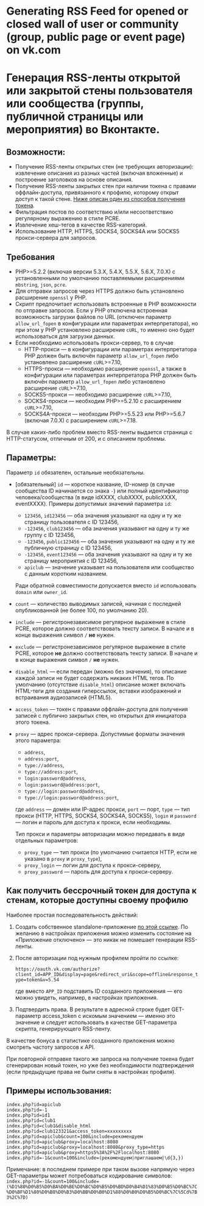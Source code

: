 # Generating RSS Feed for opened or closed wall of user or community (group, public page or event page) on vk.com
# Генерация RSS-ленты открытой или закрытой стены пользователя или сообщества (группы, публичной страницы или мероприятия) во Вконтакте.

## Возможности:
* Получение RSS-ленты открытых стен (не требующих авторизации): извлечение описания из разных частей (включая вложенные) и построение заголовков на основе описания.
* Получение RSS-ленты закрытых стен при наличии токена с правами оффлайн-доступа, привязанного к профилю, которому открыт доступ к такой стене. [Ниже описан один из способов получения токена](#Как-получить-бессрочный-токен-для-доступа-к-стенам-которые-доступны-своему-профилю).
* Фильтрация постов по соответствию и/или несоответствию регулярному выражению в стиле PCRE.
* Извлечение хеш-тегов в качестве RSS-категорий.
* Использование HTTP, HTTPS, SOCKS4, SOCKS4A или SOCKS5 прокси-сервера для запросов.

## Требования
* PHP>=5.2.2 (включая версии 5.3.X, 5.4.X, 5.5.X, 5.6.X, 7.0.X) с установленными по умолчанию поставляемыми расширениями `mbstring`, `json`, `pcre`.
* Для отправки запросов через HTTPS должно быть установлено расширение `openssl` у PHP. 
* Скрипт предпочитает использовать встроенные в PHP возможности по отправке запросов. Если у PHP отключена встроенная возможность загрузки файлов по URL (отключен параметр `allow_url_fopen` в конфигурации или параметрах интерпретатора), но при этом у PHP установлено расширение `cURL`, то именно оно будет использоваться для загрузки данных. 
* Если необходимо использовать прокси-сервер, то в случае
   * HTTP-прокси — в конфигурации или параметрах интерпретатора PHP должен быть включён параметр `allow_url_fopen` либо установлено расширение `cURL`>=7.10,
   * HTTPS-прокси — необходимо расширение `openssl`, а также в конфигурации или параметрах интерпретатора PHP должен быть включён параметр `allow_url_fopen` либо установлено расширение `cURL`>=7.10,
   * SOCKS5-прокси — необходимо расширение `cURL`>=7.10,
   * SOCKS4-прокси — необходим PHP>=5.2.10 с расширением `cURL`>=7.10,
   * SOCKS4A-прокси — необходим PHP>=5.5.23 или PHP>=5.6.7 (включая 7.0.X) с расширением `cURL`>=7.18.

В случае каких-либо проблем вместо RSS-ленты выдается страница с HTTP-статусом, отличным от 200, и с описанием проблемы.

## Параметры:
Параметр `id` обязателен, остальные необязательны.

* [обязательный] `id` — короткое название, ID-номер (в случае сообщества ID начинается со знака `-`) или полный идентификатор человека/сообщества (в виде idXXXX, clubXXXX, publicXXXX, eventXXXX).  Примеры допустимых значений параметра `id`:
  * `123456`, `id123456` — оба значения указывают на одну и ту же страницу пользователя с ID 123456,
  * `-123456`, `club123456` — оба значения указывают на одну и ту же группу с ID 123456,
  * `-123456`, `public123456` — оба значения указывают на одну и ту же публичную страницу с ID 123456,
  * `-123456`, `event123456` — оба значения указывают на одну и ту же страницу мероприятия с ID 123456,
  * `apiclub` — значение указывает на пользователя или сообщество с данным коротким названием.
  
  Ради обратной совместимости допускается вместо `id` использовать `domain` или `owner_id`.
* `count` — количество выводимых записей, начиная с последней опубликованной (не более 100, по умолчанию 20).
* `include` — регистронезависимое регулярное выражение в стиле PCRE, которое должно соответствовать тексту записи. В начале и в конце выражения символ `/` **не** нужен.
* `exclude` — регистронезависимое регулярное выражение в стиле PCRE, которое **не** должно соответствовать тексту записи. В начале и в конце выражения символ `/` **не** нужен.
* `disable_html` — если передан (можно без значения), то описание каждой записи не будет содержать никаких HTML тегов. По умолчанию (отсутствие `disable_html`) описание может включать HTML-теги для создания гиперссылок, вставки изображений и встраивания аудиозаписей (HTML5).
* `access_token` — токен с правами оффлайн-доступа для получения записей с публично закрытых стен, но открытых для инициатора этого токена.
* `proxy` — адрес прокси-сервера. Допустимые форматы значения этого параметра:
    * `address`,
    * `address:port`,
    * `type://address`,
    * `type://address:port`,
    * `login:password@address`,
    * `login:password@address:port`,
    * `type://login:password@address`,
    * `type://login:password@address:port`,
    
    где `address` — домен или IP-адрес прокси, `port` — порт, `type` — тип прокси (HTTP, HTTPS, SOCKS4, SOCKS4A, SOCKS5), `login` и `password` — логин и пароль для доступа к прокси, если необходимы. 
  
  Тип прокси и параметры авторизации можно передавать в виде отдельных параметров:
  * `proxy_type` — тип прокси (по умолчанию считается HTTP, если не указано в `proxy` и `proxy_type`),
  * `proxy_login` — логин для доступа к прокси-серверу,
  * `proxy_password` — пароль для доступа к прокси-серверу.

## Как получить бессрочный токен для доступа к стенам, которые доступны своему профилю
Наиболее простая последовательность действий:

1. Создать собственное standalone-приложение [по этой ссылке](https://vk.com/editapp?act=create). По желанию в настройках приложения можно изменить состояние на «Приложение отключено» — это никак не помешает генерации RSS-ленты.

2. После авторизации под нужным профилем пройти по ссылке:
   
   `https://oauth.vk.com/authorize?client_id=APP_ID&display=page&redirect_uri&scope=offline&response_type=token&v=5.54`
   
   где вместо `APP_ID` подставить ID созданного приложения — его можно увидеть, например, в настройках приложения.

3. Подтвердить права. В результате в адресной строке будет GET-параметр access_token с искомым значением — именно это значение и следует использовать в качестве GET-параметра скрипта, генерирующего RSS-ленту.

В качестве бонуса в статистике созданного приложения можно смотреть частоту запросов к API.

При повторной отправке такого же запроса на получение токена будет сгенерирован новый токен, но уже без необходимости подтверждения (если предыдущие права не были сняты в настройках профиля).

## Примеры использования:
```
index.php?id=apiclub
index.php?id=-1
index.php?id=id1
index.php?id=club1
index.php?id=club1&disable_html
index.php?id=club123321&access_token=xxxxxxxxx
index.php?id=apiclub&count=100&include=рекомендуем
index.php?id=apiclub&proxy=localhost:8080
index.php?id=apiclub&proxy=localhost:8080&proxy_type=https
index.php?id=apiclub&proxy=https5%3A%2F%2Flocalhost:8080
index.php?id=-1&count=100&include=(рекомендуем|приглашаем|\d{3,})
```
Примечание: в последнем примере при таком вызове напрямую через GET-параметры может потребоваться кодирование символов: ```index.php?id=-1&count=100&include=(%D1%80%D0%B5%D0%BA%D0%BE%D0%BC%D0%B5%D0%BD%D0%B4%D1%83%D0%B5%D0%BC%7C%D0%BF%D1%80%D0%B8%D0%B3%D0%BB%D0%B0%D1%88%D0%B0%D0%B5%D0%BC%7C%5Cd%7B3%2C%7D)```
